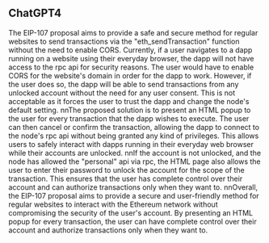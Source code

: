 ## ChatGPT4

The EIP-107 proposal aims to provide a safe and secure method for regular websites to send transactions via the "eth_sendTransaction" function without the need to enable CORS. Currently, if a user navigates to a dapp running on a website using their everyday browser, the dapp will not have access to the rpc api for security reasons. The user would have to enable CORS for the website's domain in order for the dapp to work. However, if the user does so, the dapp will be able to send transactions from any unlocked account without the need for any user consent. This is not acceptable as it forces the user to trust the dapp and change the node's default setting. nnThe proposed solution is to present an HTML popup to the user for every transaction that the dapp wishes to execute. The user can then cancel or confirm the transaction, allowing the dapp to connect to the node's rpc api without being granted any kind of privileges. This allows users to safely interact with dapps running in their everyday web browser while their accounts are unlocked. nnIf the account is not unlocked, and the node has allowed the "personal" api via rpc, the HTML page also allows the user to enter their password to unlock the account for the scope of the transaction. This ensures that the user has complete control over their account and can authorize transactions only when they want to. nnOverall, the EIP-107 proposal aims to provide a secure and user-friendly method for regular websites to interact with the Ethereum network without compromising the security of the user's account. By presenting an HTML popup for every transaction, the user can have complete control over their account and authorize transactions only when they want to.
